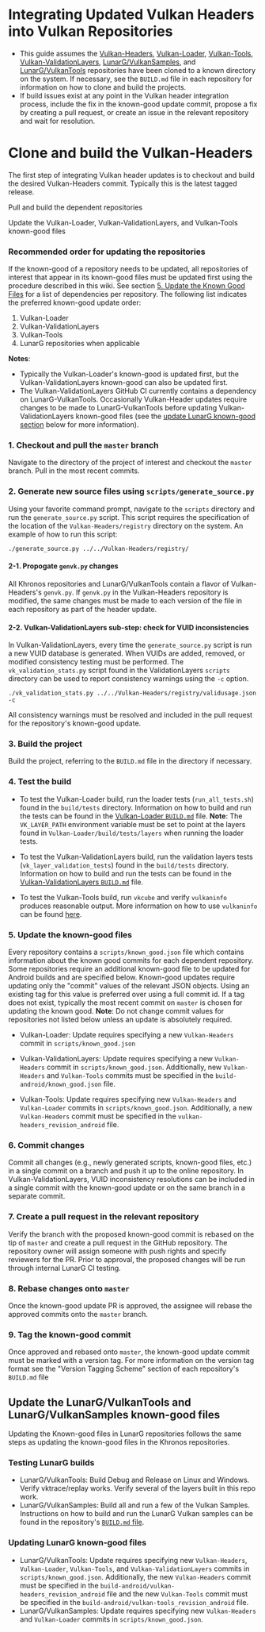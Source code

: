 # Integrating Updated Vulkan Headers into Vulkan Repositories

- This guide assumes the [Vulkan-Headers](https://github.com/KhronosGroup/Vulkan-Headers), [Vulkan-Loader](https://github.com/KhronosGroup/Vulkan-Loader), [Vulkan-Tools](https://github.com/KhronosGroup/Vulkan-Tools), [Vulkan-ValidationLayers](https://github.com/KhronosGroup/Vulkan-ValidationLayers), [LunarG/VulkanSamples](https://github.com/LunarG/VulkanSamples), and [LunarG/VulkanTools](https://github.com/LunarG/VulkanTools) repositories have been cloned to a known directory on the system. If necessary, see the `BUILD.md` file in each repository for information on how to clone and build the projects.
- If build issues exist at any point in the Vulkan header integration process, include the fix in the known-good update commit, propose a fix by creating a pull request, or create an issue in the relevant repository and wait for resolution.

# Clone and build the Vulkan-Headers

The first step of integrating Vulkan header updates is to checkout and build the desired Vulkan-Headers commit. Typically this is the latest tagged release.

Pull and build the dependent repositories

Update the Vulkan-Loader, Vulkan-ValidationLayers, and Vulkan-Tools known-good files

### Recommended order for updating the repositories

If the known-good of a repository needs to be updated, all repositories of interest that appear in its known-good files must be updated first using the procedure described in this wiki. See section [5. Update the Known Good Files](https://github.com/KhronosGroup/Vulkan-Headers/wiki/Integrating-Updated-Vulkan-Headers-into-Vulkan-Repositories/#5-update-the-known-good-files) for a list of dependencies per repository. The following list indicates the preferred known-good update order:
1. Vulkan-Loader
1. Vulkan-ValidationLayers
3. Vulkan-Tools
4. LunarG repositories when applicable

**Notes**:
* Typically the Vulkan-Loader's known-good is updated first, but the Vulkan-ValidationLayers known-good can also be updated first.
* The Vulkan-ValidationLayers GitHub CI currently contains a dependency on LunarG-VulkanTools. Occasionally Vulkan-Header updates require changes to be made to LunarG-VulkanTools before updating Vulkan-ValidationLayers known-good files (see the [update LunarG known-good section](https://github.com/KhronosGroup/Vulkan-Headers/wiki/Integrating-Vulkan-Header-Updates-into-Vulkan-Repositories#update-the-lunargvulkantools-and-lunargvulkansamples-known-good-files) below for more information).

### 1. Checkout and pull the `master` branch

Navigate to the directory of the project of interest and checkout the `master` branch. Pull in the most recent commits.

### 2. Generate new source files using `scripts/generate_source.py`

Using your favorite command prompt, navigate to the `scripts` directory and run the `generate_source.py` script. This script requires the specification of the location of the `Vulkan-Headers/registry` directory on the system. An example of how to run this script:
```
./generate_source.py ../../Vulkan-Headers/registry/
```

#### 2-1. Propogate `genvk.py` changes

All Khronos repositories and LunarG/VulkanTools contain a flavor of Vulkan-Headers's `genvk.py`. If `genvk.py` in the Vulkan-Headers repository is modified, the same changes must be made to each version of the file in each repository as part of the header update.

#### 2-2. Vulkan-ValidationLayers sub-step: check for VUID inconsistencies

In Vulkan-ValidationLayers, every time the `generate_source.py` script is run a new VUID database is generated. When VUIDs are added, removed, or modified consistency testing must be performed. The `vk_validation_stats.py` script found in the ValidationLayers `scripts` directory can be used to report consistency warnings using the `-c` option.
```
./vk_validation_stats.py ../../Vulkan-Headers/registry/validusage.json -c
```
All consistency warnings must be resolved and included in the pull request for the repository's known-good update.

### 3. Build the project

Build the project, referring to the `BUILD.md` file in the directory if necessary.

### 4. Test the build

  - To test the Vulkan-Loader build, run the loader tests (`run_all_tests.sh`) found in the `build/tests` directory. Information on how to build and run the tests can be found in the [Vulkan-Loader `BUILD.md`](https://github.com/KhronosGroup/Vulkan-Loader/blob/master/BUILD.md) file. **Note**: The `VK_LAYER_PATH` environment variable must be set to point at the layers found in `Vulkan-Loader/build/tests/layers` when running the loader tests.
  
  - To test the Vulkan-ValidationLayers build, run the validation layers tests (`vk_layer_validation_tests`) found in the `build/tests` directory. Information on how to build and run the tests can be found in the [Vulkan-ValidationLayers `BUILD.md`](https://github.com/KhronosGroup/Vulkan-ValidationLayers/blob/master/BUILD.md) file.
  
  - To test the Vulkan-Tools build, run `vkcube` and verify `vulkaninfo` produces reasonable output. More information on how to use `vulkaninfo` can be found [here](https://github.com/KhronosGroup/Vulkan-Tools/blob/master/vulkaninfo/vulkaninfo.md).

### 5. Update the known-good files

Every repository contains a `scripts/known_good.json` file which contains information about the known good commits for each dependent repository. Some repositories require an additional known-good file to be updated for Android builds and are specified below. Known-good updates require updating only the "commit" values of the relevant JSON objects. Using an existing tag for this value is preferred over using a full commit id. If a tag does not exist, typically the most recent commit on `master` is chosen for updating the known good. **Note**: Do not change commit values for repositories not listed below unless an update is absolutely required.

  - Vulkan-Loader: Update requires specifying a new `Vulkan-Headers` commit in `scripts/known_good.json`

  - Vulkan-ValidationLayers: Update requires specifying a new `Vulkan-Headers` commit in `scripts/known_good.json`. Additionally, new `Vulkan-Headers` and `Vulkan-Tools` commits must be specified in the `build-android/known_good.json` file.

  - Vulkan-Tools: Update requires specifying new `Vulkan-Headers` and `Vulkan-Loader` commits in `scripts/known_good.json`. Additionally, a new `Vulkan-Headers` commit must be specified in the `vulkan-headers_revision_android` file.

### 6. Commit changes

Commit all changes (e.g., newly generated scripts, known-good files, etc.) in a single commit on a branch and push it up to the online repository. In Vulkan-ValidationLayers, VUID inconsistency resolutions can be included in a single commit with the known-good update or on the same branch in a separate commit.

### 7. Create a pull request in the relevant repository

Verify the branch with the proposed known-good commit is rebased on the tip of `master` and create a pull request in the GitHub repository. The repository owner will assign someone with push rights and specify reviewers for the PR. Prior to approval, the proposed changes will be run through internal LunarG CI testing.

### 8. Rebase changes onto `master`

Once the known-good update PR is approved, the assignee will rebase the approved commits onto the `master` branch.

### 9. Tag the known-good commit

Once approved and rebased onto `master`, the known-good update commit must be marked with a version tag. For more information on the version tag format see the "Version Tagging Scheme" section of each repository's `BUILD.md` file

## Update the LunarG/VulkanTools and LunarG/VulkanSamples known-good files

Updating the Known-good files in LunarG repositories follows the same steps as updating the known-good files in the Khronos repositories.

### Testing LunarG builds

  - LunarG/VulkanTools: Build Debug and Release on Linux and Windows. Verify vktrace/replay works. Verify several of the layers built in this repo work.
  - LunarG/VulkanSamples: Build all and run a few of the Vulkan Samples. Instructions on how to build and run the LunarG Vulkan samples can be found in the repository's [`BUILD.md` file](https://github.com/LunarG/VulkanSamples/blob/master/BUILD.md).

### Updating LunarG known-good files

- LunarG/VulkanTools: Update requires specifying new `Vulkan-Headers`, `Vulkan-Loader`, `Vulkan-Tools`, and `Vulkan-ValidationLayers` commits in `scripts/known_good.json`. Additionally, the new `Vulkan-Headers` commit must be specified in the `build-android/vulkan-headers_revision_android` file and the new `Vulkan-Tools` commit must be specified in the `build-android/vulkan-tools_revision_android` file.
- LunarG/VulkanSamples: Update requires specifying new `Vulkan-Headers` and `Vulkan-Loader` commits in `scripts/known_good.json`.
